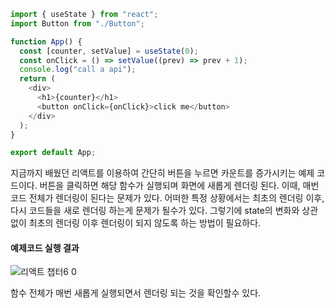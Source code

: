```javascript
import { useState } from "react";
import Button from "./Button";

function App() {
  const [counter, setValue] = useState(0);
  const onClick = () => setValue((prev) => prev + 1);
  console.log("call a api");
  return (
    <div>
      <h1>{counter}</h1>
      <button onClick={onClick}>click me</button>
    </div>
  );
}

export default App;

```
지금까지 배웠던 리액트를 이용하여 간단히 버튼을 누르면 카운트를 증가시키는 예제 코드이다.
버튼을 클릭하면 해당 함수가 실행되며 화면에 새롭게 렌더링 된다. 이때, 매번 코드 전체가 렌더링이 된다는 문제가 있다.
어떠한 특정 상황에서는 최초의 렌더링 이후, 다시 코드들을 새로 렌더링 하는게 문제가 될수가 있다. 그렇기에 state의 변화와 상관 없이 최초의 렌더링 이후 렌더링이 되지 않도록 하는 방법이 필요하다.

#### 예제코드 실행 결과
![리액트 챕터6 0](https://user-images.githubusercontent.com/20428574/152289210-f4bee8a0-1caa-45d3-9cfb-5da8711a9d48.jpg)

함수 전체가 매번 새롭게 실행되면서 렌더링 되는 것을 확인할수 있다.
